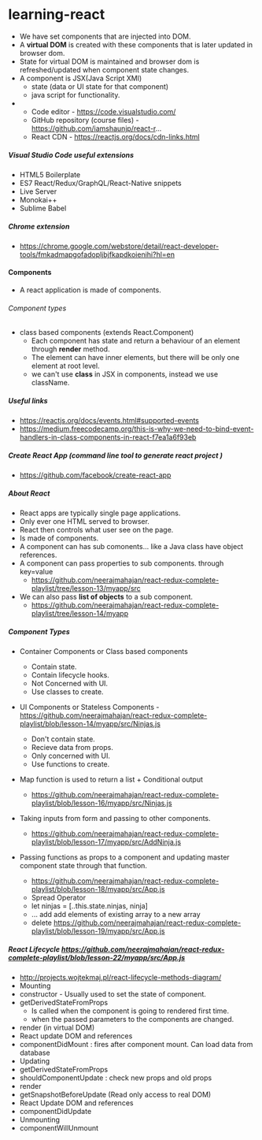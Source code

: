 # learning-react

* We have set components that are injected into DOM.
* A **virtual DOM** is created with these components that is later updated in browser dom.
* State for virtual DOM is maintained and browser dom is refreshed/updated when component state changes.
* A component is JSX(Java Script XMl)
  * state (data or UI state for that component)
  * java script for functionality.
* 
  * Code editor - https://code.visualstudio.com/
  * GitHub repository (course files) -  https://github.com/iamshaunjp/react-r...
  * React CDN - https://reactjs.org/docs/cdn-links.html
##### Visual Studio Code useful extensions
  * HTML5 Boilerplate
  * ES7 React/Redux/GraphQL/React-Native snippets
  * Live Server
  * Monokai++
  * Sublime Babel
##### Chrome extension
* https://chrome.google.com/webstore/detail/react-developer-tools/fmkadmapgofadopljbjfkapdkoienihi?hl=en
  
#### Components
* A react application is made of components.
###### Component types
* class based components (extends React.Component)
   * Each component has state and return a behaviour of an element through **render** method.
   * The element can have inner elements, but there will be only one element at root level.
   * we can't use **class** in JSX in components, instead we use className.
##### Useful links
   * https://reactjs.org/docs/events.html#supported-events
   * https://medium.freecodecamp.org/this-is-why-we-need-to-bind-event-handlers-in-class-components-in-react-f7ea1a6f93eb
#####  Create React App (command line tool to generate react project )
* https://github.com/facebook/create-react-app

##### About React
* React apps are typically single page applications.
* Only ever one HTML served to browser.
* React then controls what user see on the page.
* Is made of components.
 * A component can has sub comonents... like a Java class have object references.
 * A component can pass properties to sub components. through key=value
   * https://github.com/neerajmahajan/react-redux-complete-playlist/tree/lesson-13/myapp/src
 * We can also pass **list of objects** to a sub component.
   * https://github.com/neerajmahajan/react-redux-complete-playlist/tree/lesson-14/myapp
##### Component Types
* Container Components or Class based components
   * Contain state.
   * Contain lifecycle hooks.
   * Not Concerned with UI.
   * Use classes to create.

* UI Components or Stateless Components - https://github.com/neerajmahajan/react-redux-complete-playlist/blob/lesson-14/myapp/src/Ninjas.js
   * Don't contain state.
   * Recieve data from props.
   * Only concerned with UI.
   * Use functions to create.
* Map function is used to return a list + Conditional output
  * https://github.com/neerajmahajan/react-redux-complete-playlist/blob/lesson-16/myapp/src/Ninjas.js
* Taking inputs from form and passing to other components.
  * https://github.com/neerajmahajan/react-redux-complete-playlist/blob/lesson-17/myapp/src/AddNinja.js
* Passing functions as props to a component and updating master component state through that function.
  * https://github.com/neerajmahajan/react-redux-complete-playlist/blob/lesson-18/myapp/src/App.js
  * Spread Operator
   * let ninjas = [..this.state.ninjas, ninja]
   * ... add add elements of existing array to a new array
   * delete https://github.com/neerajmahajan/react-redux-complete-playlist/blob/lesson-19/myapp/src/App.js
 ##### React Lifecycle https://github.com/neerajmahajan/react-redux-complete-playlist/blob/lesson-22/myapp/src/App.js
 * http://projects.wojtekmaj.pl/react-lifecycle-methods-diagram/
 * Mounting
  * constructor - Usually used to set the state of component.
  * getDerivedStateFromProps
     * Is called when the component is going to rendered first time.
     * when the passed parameters to the components are changed.
  * render (in virtual DOM)
  * React update DOM and references
  * componentDidMount : fires after component mount. Can load data from database
 * Updating
  * getDerivedStateFromProps
  * shouldComponentUpdate : check new props and old props
  * render
  * getSnapshotBeforeUpdate (Read only access to real DOM)
  * React Update DOM and references
  * componentDidUpdate
 * Unmounting
  * componentWillUnmount
   
